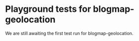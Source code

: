 # Playground tests for blogmap-geolocation
We are still awaiting the first test run for blogmap-geolocation.

